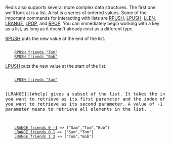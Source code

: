 Redis also supports several more complex data structures. The first one we'll
look at is a list.  A list is a series of ordered values.  Some of the
important commands for interacting with lists are [RPUSH](#help), [LPUSH](#help), [LLEN](#help),
[LRANGE](#help), [LPOP](#help), and [RPOP](#help).  You can immediately begin working with a key as
a list, as long as it doesn't already exist as a different type.

[RPUSH](#help) puts the new value at the end of the list.

<pre><code>
    <a href="#run">RPUSH friends "Tom"</a>
    <a href="#run">RPUSH friends "Bob"</a>
</code></pre>

[LPUSH](#help) puts the new value at the start of the list.

<pre><code>
    <a href="#run">LPUSH friends "Sam"</a>
</code><pre>

[LRANGE]](#help) gives a subset of the list. It takes the index of the first element
you want to retrieve as its first parameter and the index of the last element
you want to retrieve as its second parameter. A value of -1 for the second
parameter means to retrieve all elements in the list.

<pre><code>
    <a href="#run">LRANGE friends 0 -1</a> => ["Sam","Tom","Bob"]
    <a href="#run">LRANGE friends 0 1</a> => ["Sam","Tom"]
    <a href="#run">LRANGE friends 1 2</a> => ["Tom","Bob"]
</code></pre>